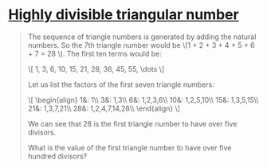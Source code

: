 # [Highly divisible triangular number](https://projecteuler.net/problem=12)

> The sequence of triangle numbers is generated by adding the natural
> numbers. So the 7th triangle number would be \\(1 + 2 + 3 + 4 + 5 + 6 + 7
> = 28 \\). The first ten terms would be:
>
> \\[ 1, 3, 6, 10, 15, 21, 28, 36, 45, 55, \dots \\]
>
> Let us list the factors of the first seven triangle numbers:
>
> \\[
> \begin{align}
> 1&: 1\\\\
> 3&: 1,3\\\\
> 6&: 1,2,3,6\\\\
> 10&: 1,2,5,10\\\\
> 15&: 1,3,5,15\\\\
> 21&: 1,3,7,21\\\\
> 28&: 1,2,4,7,14,28\\\\
> \end{align}
> \\]
>
> We can see that 28 is the first triangle number to have over five divisors.
>
> What is the value of the first triangle number to have over five hundred divisors?
